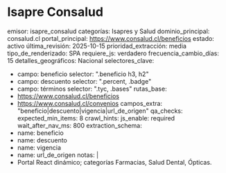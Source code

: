 # Isapre Consalud

emisor: isapre_consalud
categorías: Isapres y Salud
dominio_principal: consalud.cl
portal_principal: https://www.consalud.cl/beneficios
estado: activo
última_revisión: 2025-10-15
prioridad_extracción: media
tipo_de_renderizado: SPA
requiere_js: verdadero
frecuencia_cambio_días: 15
detalles_geográficos: Nacional
selectores_clave:
  - campo: beneficio
    selector: ".beneficio h3, h2"
  - campo: descuento
    selector: ".percent, .badge"
  - campo: términos
    selector: ".tyc, .bases"
rutas_base:
  - https://www.consalud.cl/beneficios
  - https://www.consalud.cl/convenios
campos_extra: "beneficio|descuento|vigencia|url_de_origen"
qa_checks:
  expected_min_items: 8
crawl_hints:
  js_enable: required
  wait_after_nav_ms: 800
extraction_schema:
  - name: beneficio
  - name: descuento
  - name: vigencia
  - name: url_de_origen
notas: |
  - Portal React dinámico; categorías Farmacias, Salud Dental, Ópticas.
